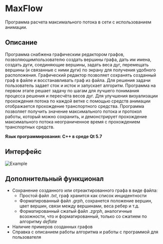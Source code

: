 # MaxFlow

Программа расчета максимального потока в сети с использованием анимации.

## Описание

Программа снабжена графическим редактором графов, позволяющимпользователю создать вершины графа, дать им имена, создать дуги, соединяющие вершины, задать веса дуг, перемещать вершины (и связанные с ними дуги) по экрану для получения удобного расположения. Графический редактор позволяет сохранять созданный граф в файле и восстанавливать граф из файла. Для решения задачи пользователь задает сток и исток и запускает алгоритм. Программа на первом этапе решает задачу по шагам для лучшего понимания процесса решения и пересчёта весов дуг. Для улучшения визуализации прохождения потока по каждой ветке с помощью средств анимации отображается прохождение транспортного средства. Программа позволяет получить значение максимального потока и протокол работы, который можно сохранить, и демонстрирует прохождение максимального потока неограниченное время с прохождением транспортных средств.

**Язык программирования: С++ в среде Qt 5.7**

## Интерфейс

![Example](https://github.com/kovinevmv/MaxFlow/blob/master/docs/example.png?raw=true)

## Дополнительный функционал

* Сохранение созданного или отреактированного графа в виде файла:
	* Простой файл *.txt*, граф хранится как список инцидентности 
	* Форматированный файл *.grph*, сохранется положение вершин, цвет вершин, связи между вершинами, веса ребер и т.д.
	* Форматированный сжатый файл *.zgrph*, аналогичные возожности, что и форматированный, только со сжатием по алгоритму *deflate*
* Наличие примеров созданных графов 
* Справка с описанием работы алгоритма и работы с программой для пользователя






